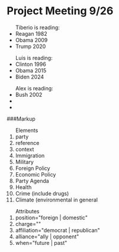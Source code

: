 # Project Meeting 9/26

<p>
<ul>Tiberio is reading:
<li>Reagan 1982
<li>Obama 2009
<li>Trump 2020
</ul>
<ul>Luis is reading:
<li>Clinton 1996
<li>Obama 2015
<li>Biden 2024
</ul>
<ul>Alex is reading:
<li>Bush 2002
<li>
<li>
</ul>

###Markup

<ol>Elements
<li>party
<li>reference
<li>context
<li>Immigration
<li>Military
<li>Foreign Policy
<li>Economic Policy
<li>Party Agenda
<li>Health 
<li>Crime (include drugs)
<li>Climate (environmental in general

</ol>
<ol>Attributes
<li>position="foreign | domestic"
<li>charge=""
<li>affiliation="democrat | republican"
<li>alliance="ally | opponent"
<li>when="future | past"
</ol>